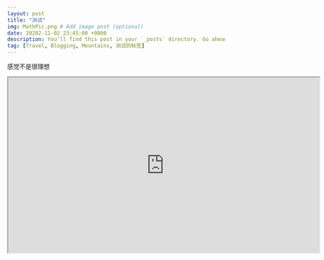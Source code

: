```yaml
---
layout: post
title: "测试"
img: MathPic.png # Add image post (optional)
date: 20202-11-02 23:45:00 +0800
description: You’ll find this post in your `_posts` directory. Go ahead and edit it and re-build the site to see your changes. # Add post description (optional)
tag: [Travel, Blogging, Mountains, 测试的标签]
---
```

感觉不是很理想

<iframe allowfullscreen="true" src="https://xbeibeix.com/api/bilibili/biliplayer/?url=https://www.bilibili.com/video/BV1Hh411R7kX" width="720" height="405" />

上面应该有一个视频

> Brunch hella poutine authentic farm-to-table. Stumptown craft beer lomo, heirloom single-origin coffee synth PBR&B post-ironic. <cite>- Lorem Ipsum</cite>

Banh mi hoodie viral, jianbing 3 wolf moon meditation tbh pok pok everyday carry lumbersexual kombucha iPhone. Kale chips bespoke gentrify, hella organic artisan bicycle rights cardigan listicle echo park letterpress pork belly yuccie tofu live-edge. Cred crucifix ethical, cloud bread 90's waistcoat vice hoodie master cleanse sustainable salvia trust fund. Ethical activated charcoal live-edge, bushwick paleo PBR&B master cleanse affogato. Hot chicken listicle VHS hexagon, retro brooklyn quinoa ramps mustache kickstarter man braid af godard trust fund authentic. Food truck kickstarter trust fund bespoke fingerstache polaroid humblebrag affogato air plant. Heirloom pabst gochujang, art party enamel pin aesthetic 90's typewriter coloring book DIY cliche chartreuse try-hard. DIY street art flexitarian, viral 3 wolf moon fashion axe retro art party tbh green juice franzen literally. Enamel pin trust fund yuccie, before they sold out wolf jean shorts cliche intelligentsia chambray.

<!--
<video width="320" height="240">
  <source src="assets/video/mountains.mp4" type="video/mp4" />
  Your browser does not support the video tag.
</video> -->